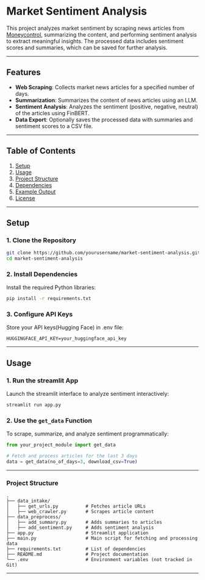 # Market Sentiment Analysis

This project analyzes market sentiment by scraping news articles from [Moneycontrol](https://www.moneycontrol.com), summarizing the content, and performing sentiment analysis to extract meaningful insights. The processed data includes sentiment scores and summaries, which can be saved for further analysis.

---

## Features

- **Web Scraping**: Collects market news articles for a specified number of days.
- **Summarization**: Summarizes the content of news articles using an LLM.
- **Sentiment Analysis**: Analyzes the sentiment (positive, negative, neutral) of the articles using FinBERT.
- **Data Export**: Optionally saves the processed data with summaries and sentiment scores to a CSV file.

---

## Table of Contents

1. [Setup](#setup)
2. [Usage](#usage)
3. [Project Structure](#project-structure)
4. [Dependencies](#dependencies)
5. [Example Output](#example-output)
6. [License](#license)

---

## Setup

### 1. Clone the Repository
```bash
git clone https://github.com/yourusername/market-sentiment-analysis.git
cd market-sentiment-analysis
```
### 2. Install Dependencies
Install the required Python libraries:

```bash
pip install -r requirements.txt
```

### 3. Configure API Keys
Store your API keys(Hugging Face) in .env file:

```plaintext
HUGGINGFACE_API_KEY=your_huggingface_api_key
```
---

## Usage

### 1. Run the streamlit App
Launch the streamlit interface to analyze sentiment interactively:

```bash
streamlit run app.py
```
### 2. Use the ```get_data``` Function
To scrape, summarize, and analyze sentiment programmatically:

```python
from your_project_module import get_data

# Fetch and process articles for the last 3 days
data = get_data(no_of_days=3, download_csv=True)
```
---

### Project Structure
```plaintext
.
├── data_intake/
│   ├── get_urls.py          # Fetches article URLs
│   ├── web_crawler.py       # Scrapes article content
├── data_preprocess/
│   ├── add_summary.py       # Adds summaries to articles
│   ├── add_sentiment.py     # Adds sentiment analysis
├── app.py                   # Streamlit application
├── main.py                  # Main script for fetching and processing data
├── requirements.txt         # List of dependencies
├── README.md                # Project documentation
└── .env                     # Environment variables (not tracked in Git)

```
---
